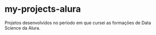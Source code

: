 # my-projects-alura
Projetos desenvolvidos no período em que cursei as formações de Data Science da Alura.
